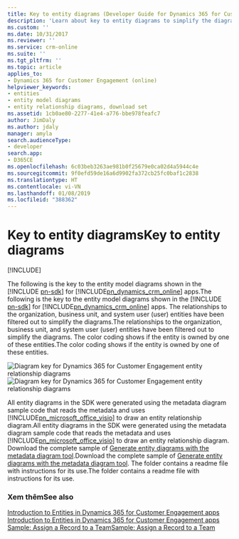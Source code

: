 ```yaml
---
title: Key to entity diagrams (Developer Guide for Dynamics 365 for Customer Engagement apps)| MicrosoftDocs
description: 'Learn about key to entity diagrams to simplify the diagrams and color coding concepts. '
ms.custom: ''
ms.date: 10/31/2017
ms.reviewer: ''
ms.service: crm-online
ms.suite: ''
ms.tgt_pltfrm: ''
ms.topic: article
applies_to:
- Dynamics 365 for Customer Engagement (online)
helpviewer_keywords:
- entities
- entity model diagrams
- entity relationship diagrams, download set
ms.assetid: 1cb0ae80-2277-41e4-a776-bbe978feafc7
author: JimDaly
ms.author: jdaly
manager: amyla
search.audienceType:
- developer
search.app:
- D365CE
ms.openlocfilehash: 6c03beb3263ae981b0f25679e0ca02d4a5944c4e
ms.sourcegitcommit: 9f0efd59de16a6d9902fa372cb25fc0baf1c2838
ms.translationtype: HT
ms.contentlocale: vi-VN
ms.lasthandoff: 01/08/2019
ms.locfileid: "388362"
---
```

# <a name="key-to-entity-diagrams"></a><span data-ttu-id="a5994-103">Key to entity diagrams</span><span class="sxs-lookup"><span data-stu-id="a5994-103">Key to entity diagrams</span></span>

[!INCLUDE[](../includes/cc_applies_to_update_9_0_0.md)]

<span data-ttu-id="a5994-104">The following is the key to the entity model diagrams shown in the [!INCLUDE [pn-sdk](../includes/pn-sdk.md)] for [!INCLUDE[pn_dynamics_crm_online](../includes/pn-dynamics-crm-online.md)] apps.</span><span class="sxs-lookup"><span data-stu-id="a5994-104">The following is the key to the entity model diagrams shown in the [!INCLUDE [pn-sdk](../includes/pn-sdk.md)] for [!INCLUDE[pn_dynamics_crm_online](../includes/pn-dynamics-crm-online.md)] apps.</span></span> <span data-ttu-id="a5994-105">The relationships to the organization, business unit, and system user (user) entities have been filtered out to simplify the diagrams.</span><span class="sxs-lookup"><span data-stu-id="a5994-105">The relationships to the organization, business unit, and system user (user) entities have been filtered out to simplify the diagrams.</span></span> <span data-ttu-id="a5994-106">The color coding shows if the entity is owned by one of these entities.</span><span class="sxs-lookup"><span data-stu-id="a5994-106">The color coding shows if the entity is owned by one of these entities.</span></span>  
  
 <span data-ttu-id="a5994-107">![Diagram key for Dynamics 365 for Customer Engagement entity relationship diagrams](media/key-entity-diagrams.png "Diagram key for Dynamics 365 for Customer Engagement entity relationship diagrams")</span><span class="sxs-lookup"><span data-stu-id="a5994-107">![Diagram key for Dynamics 365 for Customer Engagement entity relationship diagrams](media/key-entity-diagrams.png "Diagram key for Dynamics 365 for Customer Engagement entity relationship diagrams")</span></span>  
  
 <span data-ttu-id="a5994-108">All entity diagrams in the SDK were generated using the metadata diagram sample code that reads the metadata and uses [!INCLUDE[pn_microsoft_office_visio](../includes/pn-microsoft-office-visio.md)] to draw an entity relationship diagram.</span><span class="sxs-lookup"><span data-stu-id="a5994-108">All entity diagrams in the SDK were generated using the metadata diagram sample code that reads the metadata and uses [!INCLUDE[pn_microsoft_office_visio](../includes/pn-microsoft-office-visio.md)] to draw an entity relationship diagram.</span></span> <span data-ttu-id="a5994-109">Download the complete sample of [Generate entity diagrams with the metadata diagram tool](https://code.msdn.microsoft.com/Sample-of-generating-a0ba0e47).</span><span class="sxs-lookup"><span data-stu-id="a5994-109">Download the complete sample of [Generate entity diagrams with the metadata diagram tool](https://code.msdn.microsoft.com/Sample-of-generating-a0ba0e47).</span></span> <span data-ttu-id="a5994-110">The folder contains a readme file with instructions for its use.</span><span class="sxs-lookup"><span data-stu-id="a5994-110">The folder contains a readme file with instructions for its use.</span></span>  
  
### <a name="see-also"></a><span data-ttu-id="a5994-111">Xem thêm</span><span class="sxs-lookup"><span data-stu-id="a5994-111">See also</span></span>  
 <span data-ttu-id="a5994-112">[Introduction to Entities in Dynamics 365 for Customer Engagement apps](introduction-entities.md) </span><span class="sxs-lookup"><span data-stu-id="a5994-112">[Introduction to Entities in Dynamics 365 for Customer Engagement apps](introduction-entities.md) </span></span>  
 [<span data-ttu-id="a5994-113">Sample: Assign a Record to a Team</span><span class="sxs-lookup"><span data-stu-id="a5994-113">Sample: Assign a Record to a Team</span></span>](sample-assign-record-team.md)
